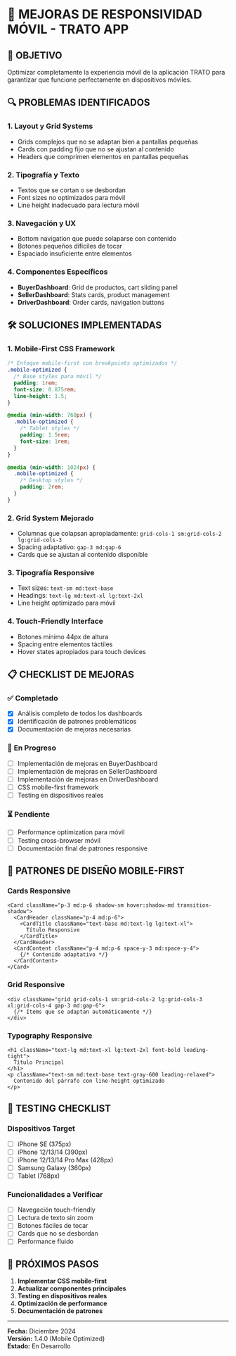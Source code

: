 # 📱 MEJORAS DE RESPONSIVIDAD MÓVIL - TRATO APP

## 🎯 **OBJETIVO**
Optimizar completamente la experiencia móvil de la aplicación TRATO para garantizar que funcione perfectamente en dispositivos móviles.

## 🔍 **PROBLEMAS IDENTIFICADOS**

### 1. **Layout y Grid Systems**
- Grids complejos que no se adaptan bien a pantallas pequeñas
- Cards con padding fijo que no se ajustan al contenido
- Headers que comprimen elementos en pantallas pequeñas

### 2. **Tipografía y Texto**
- Textos que se cortan o se desbordan
- Font sizes no optimizados para móvil
- Line height inadecuado para lectura móvil

### 3. **Navegación y UX**
- Bottom navigation que puede solaparse con contenido
- Botones pequeños difíciles de tocar
- Espaciado insuficiente entre elementos

### 4. **Componentes Específicos**
- **BuyerDashboard**: Grid de productos, cart sliding panel
- **SellerDashboard**: Stats cards, product management
- **DriverDashboard**: Order cards, navigation buttons

## 🛠 **SOLUCIONES IMPLEMENTADAS**

### 1. **Mobile-First CSS Framework**
```css
/* Enfoque mobile-first con breakpoints optimizados */
.mobile-optimized {
  /* Base styles para móvil */
  padding: 1rem;
  font-size: 0.875rem;
  line-height: 1.5;
}

@media (min-width: 768px) {
  .mobile-optimized {
    /* Tablet styles */
    padding: 1.5rem;
    font-size: 1rem;
  }
}

@media (min-width: 1024px) {
  .mobile-optimized {
    /* Desktop styles */
    padding: 2rem;
  }
}
```

### 2. **Grid System Mejorado**
- Columnas que colapsan apropiadamente: `grid-cols-1 sm:grid-cols-2 lg:grid-cols-3`
- Spacing adaptativo: `gap-3 md:gap-6`
- Cards que se ajustan al contenido disponible

### 3. **Tipografía Responsive**
- Text sizes: `text-sm md:text-base`
- Headings: `text-lg md:text-xl lg:text-2xl`
- Line height optimizado para móvil

### 4. **Touch-Friendly Interface**
- Botones mínimo 44px de altura
- Spacing entre elementos táctiles
- Hover states apropiados para touch devices

## 📋 **CHECKLIST DE MEJORAS**

### ✅ **Completado**
- [x] Análisis completo de todos los dashboards
- [x] Identificación de patrones problemáticos
- [x] Documentación de mejoras necesarias

### 🔄 **En Progreso**
- [ ] Implementación de mejoras en BuyerDashboard
- [ ] Implementación de mejoras en SellerDashboard  
- [ ] Implementación de mejoras en DriverDashboard
- [ ] CSS mobile-first framework
- [ ] Testing en dispositivos reales

### ⏳ **Pendiente**
- [ ] Performance optimization para móvil
- [ ] Testing cross-browser móvil
- [ ] Documentación final de patrones responsive

## 🎨 **PATRONES DE DISEÑO MOBILE-FIRST**

### **Cards Responsive**
```tsx
<Card className="p-3 md:p-6 shadow-sm hover:shadow-md transition-shadow">
  <CardHeader className="p-4 md:p-6">
    <CardTitle className="text-base md:text-lg lg:text-xl">
      Título Responsive
    </CardTitle>
  </CardHeader>
  <CardContent className="p-4 md:p-6 space-y-3 md:space-y-4">
    {/* Contenido adaptativo */}
  </CardContent>
</Card>
```

### **Grid Responsive**
```tsx
<div className="grid grid-cols-1 sm:grid-cols-2 lg:grid-cols-3 xl:grid-cols-4 gap-3 md:gap-6">
  {/* Items que se adaptan automáticamente */}
</div>
```

### **Typography Responsive**
```tsx
<h1 className="text-lg md:text-xl lg:text-2xl font-bold leading-tight">
  Título Principal
</h1>
<p className="text-sm md:text-base text-gray-600 leading-relaxed">
  Contenido del párrafo con line-height optimizado
</p>
```

## 📱 **TESTING CHECKLIST**

### **Dispositivos Target**
- [ ] iPhone SE (375px)
- [ ] iPhone 12/13/14 (390px)
- [ ] iPhone 12/13/14 Pro Max (428px)
- [ ] Samsung Galaxy (360px)
- [ ] Tablet (768px)

### **Funcionalidades a Verificar**
- [ ] Navegación touch-friendly
- [ ] Lectura de texto sin zoom
- [ ] Botones fáciles de tocar
- [ ] Cards que no se desbordan
- [ ] Performance fluido

## 🚀 **PRÓXIMOS PASOS**

1. **Implementar CSS mobile-first**
2. **Actualizar componentes principales**
3. **Testing en dispositivos reales**
4. **Optimización de performance**
5. **Documentación de patrones**

---

**Fecha:** Diciembre 2024  
**Versión:** 1.4.0 (Mobile Optimized)  
**Estado:** En Desarrollo
